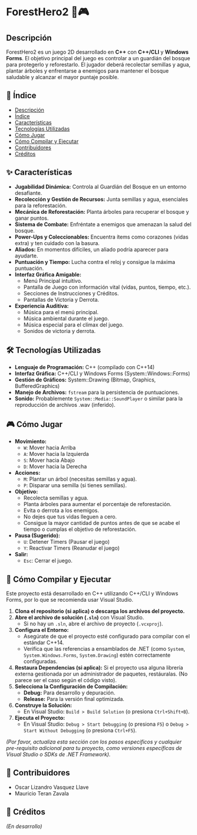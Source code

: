 ﻿# ForestHero2 🌲🎮

## Descripción

ForestHero2 es un juego 2D desarrollado en **C++** con **C++/CLI** y **Windows Forms**. El objetivo principal del juego es controlar a un guardián del bosque para protegerlo y reforestarlo. El jugador deberá recolectar semillas y agua, plantar árboles y enfrentarse a enemigos para mantener el bosque saludable y alcanzar el mayor puntaje posible.

## 📜 Índice

*   [Descripción](#descripción)
*   [Índice](#-índice)
*   [Características](#-características)
*   [Tecnologías Utilizadas](#-tecnologías-utilizadas)
*   [Cómo Jugar](#-cómo-jugar)
*   [Cómo Compilar y Ejecutar](#-cómo-compilar-y-ejecutar)
*   [Contribuidores](#-contribuidores)
*   [Créditos](#-créditos)

## ✨ Características

*   **Jugabilidad Dinámica:** Controla al Guardián del Bosque en un entorno desafiante.
*   **Recolección y Gestión de Recursos:** Junta semillas y agua, esenciales para la reforestación.
*   **Mecánica de Reforestación:** Planta árboles para recuperar el bosque y ganar puntos.
*   **Sistema de Combate:** Enfréntate a enemigos que amenazan la salud del bosque.
*   **Power-Ups y Coleccionables:** Encuentra ítems como corazones (vidas extra) y ten cuidado con la basura.
*   **Aliados:** En momentos difíciles, un aliado podría aparecer para ayudarte.
*   **Puntuación y Tiempo:** Lucha contra el reloj y consigue la máxima puntuación.
*   **Interfaz Gráfica Amigable:**
    *   Menú Principal intuitivo.
    *   Pantalla de Juego con información vital (vidas, puntos, tiempo, etc.).
    *   Secciones de Instrucciones y Créditos.
    *   Pantallas de Victoria y Derrota.
*   **Experiencia Auditiva:**
    *   Música para el menú principal.
    *   Música ambiental durante el juego.
    *   Música especial para el clímax del juego.
    *   Sonidos de victoria y derrota.

## 🛠️ Tecnologías Utilizadas

*   **Lenguaje de Programación:** C++ (compilado con C++14)
*   **Interfaz Gráfica:** C++/CLI y Windows Forms (System::Windows::Forms)
*   **Gestión de Gráficos:** System::Drawing (Bitmap, Graphics, BufferedGraphics)
*   **Manejo de Archivos:** `fstream` para la persistencia de puntuaciones.
*   **Sonido:** Probablemente `System::Media::SoundPlayer` o similar para la reproducción de archivos .wav (inferido).

## 🎮 Cómo Jugar

*   **Movimiento:**
    *   `W`: Mover hacia Arriba
    *   `A`: Mover hacia la Izquierda
    *   `S`: Mover hacia Abajo
    *   `D`: Mover hacia la Derecha
*   **Acciones:**
    *   `M`: Plantar un árbol (necesitas semillas y agua).
    *   `P`: Disparar una semilla (si tienes semillas).
*   **Objetivo:**
    *   Recolecta semillas y agua.
    *   Planta árboles para aumentar el porcentaje de reforestación.
    *   Evita o derrota a los enemigos.
    *   No dejes que tus vidas lleguen a cero.
    *   Consigue la mayor cantidad de puntos antes de que se acabe el tiempo o cumplas el objetivo de reforestación.
*   **Pausa (Sugerido):**
    *   `U`: Detener Timers (Pausar el juego)
    *   `Y`: Reactivar Timers (Reanudar el juego)
*   **Salir:**
    *   `Esc`: Cerrar el juego.

## 🚀 Cómo Compilar y Ejecutar

Este proyecto está desarrollado en C++ utilizando C++/CLI y Windows Forms, por lo que se recomienda usar Visual Studio.

1.  **Clona el repositorio (si aplica) o descarga los archivos del proyecto.**
2.  **Abre el archivo de solución (`.sln`)** con Visual Studio.
    *   Si no hay un `.sln`, abre el archivo de proyecto (`.vcxproj`).
3.  **Configura el Entorno:**
    *   Asegúrate de que el proyecto esté configurado para compilar con el estándar C++14.
    *   Verifica que las referencias a ensamblados de .NET (como `System`, `System.Windows.Forms`, `System.Drawing`) estén correctamente configuradas.
4.  **Restaura Dependencias (si aplica):** Si el proyecto usa alguna librería externa gestionada por un administrador de paquetes, restáuralas. (No parece ser el caso según el código visto).
5.  **Selecciona la Configuración de Compilación:**
    *   **Debug:** Para desarrollo y depuración.
    *   **Release:** Para la versión final optimizada.
6.  **Construye la Solución:**
    *   En Visual Studio: `Build > Build Solution` (o presiona `Ctrl+Shift+B`).
7.  **Ejecuta el Proyecto:**
    *   En Visual Studio: `Debug > Start Debugging` (o presiona `F5`) o `Debug > Start Without Debugging` (o presiona `Ctrl+F5`).

*(Por favor, actualiza esta sección con los pasos específicos y cualquier pre-requisito adicional para tu proyecto, como versiones específicas de Visual Studio o SDKs de .NET Framework).*

## 👥 Contribuidores

-  Oscar Lizandro Vasquez Llave
-  Mauricio Teran Zavala

## 🙏 Créditos

*(En desarrollo)*